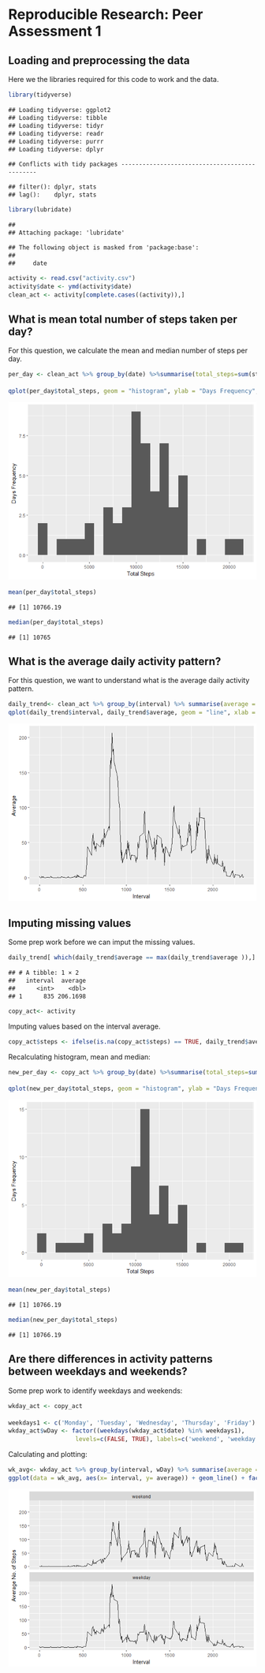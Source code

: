 # Reproducible Research: Peer Assessment 1


## Loading and preprocessing the data
Here we the libraries required for this code to work and the data. 

```r
library(tidyverse)
```

```
## Loading tidyverse: ggplot2
## Loading tidyverse: tibble
## Loading tidyverse: tidyr
## Loading tidyverse: readr
## Loading tidyverse: purrr
## Loading tidyverse: dplyr
```

```
## Conflicts with tidy packages ----------------------------------------------
```

```
## filter(): dplyr, stats
## lag():    dplyr, stats
```

```r
library(lubridate)
```

```
## 
## Attaching package: 'lubridate'
```

```
## The following object is masked from 'package:base':
## 
##     date
```

```r
activity <- read.csv("activity.csv")
activity$date <- ymd(activity$date)
clean_act <- activity[complete.cases((activity)),]
```


## What is mean total number of steps taken per day?
For this question, we calculate the mean and median number of steps per day. 

```r
per_day <- clean_act %>% group_by(date) %>%summarise(total_steps=sum(steps))

qplot(per_day$total_steps, geom = "histogram", ylab = "Days Frequency", xlab = "Total Steps", binwidth = 1000)
```

![](PA1_template_files/figure-html/unnamed-chunk-2-1.png)<!-- -->

```r
mean(per_day$total_steps)
```

```
## [1] 10766.19
```

```r
median(per_day$total_steps)
```

```
## [1] 10765
```



## What is the average daily activity pattern?
For this question, we want to understand what is the average daily activity pattern. 

```r
daily_trend<- clean_act %>% group_by(interval) %>% summarise(average = mean(steps))
qplot(daily_trend$interval, daily_trend$average, geom = "line", xlab = "Interval", ylab = "Average")
```

![](PA1_template_files/figure-html/unnamed-chunk-3-1.png)<!-- -->



## Imputing missing values
Some prep work before we can imput the missing values.

```r
daily_trend[ which(daily_trend$average == max(daily_trend$average )),]
```

```
## # A tibble: 1 × 2
##   interval  average
##      <int>    <dbl>
## 1      835 206.1698
```

```r
copy_act<- activity
```
Imputing values based on the interval average.

```r
copy_act$steps <- ifelse(is.na(copy_act$steps) == TRUE, daily_trend$average[daily_trend$interval %in% copy_act$interval], copy_act$steps)   
```

Recalculating histogram, mean and median:

```r
new_per_day <- copy_act %>% group_by(date) %>%summarise(total_steps=sum(steps))

qplot(new_per_day$total_steps, geom = "histogram", ylab = "Days Frequency", xlab = "Total Steps", binwidth = 1000)
```

![](PA1_template_files/figure-html/unnamed-chunk-6-1.png)<!-- -->

```r
mean(new_per_day$total_steps)
```

```
## [1] 10766.19
```

```r
median(new_per_day$total_steps)
```

```
## [1] 10766.19
```



## Are there differences in activity patterns between weekdays and weekends?
Some prep work to identify weekdays and weekends:

```r
wkday_act <- copy_act

weekdays1 <- c('Monday', 'Tuesday', 'Wednesday', 'Thursday', 'Friday')
wkday_act$wDay <- factor((weekdays(wkday_act$date) %in% weekdays1), 
                   levels=c(FALSE, TRUE), labels=c('weekend', 'weekday')) 
```

Calculating and plotting:

```r
wk_avg<- wkday_act %>% group_by(interval, wDay) %>% summarise(average = mean(steps))
ggplot(data = wk_avg, aes(x= interval, y= average)) + geom_line() + facet_wrap(~wDay, ncol = 1)+labs(x= "Interval") +labs(y= "Average No. of Steps")
```

![](PA1_template_files/figure-html/unnamed-chunk-8-1.png)<!-- -->

